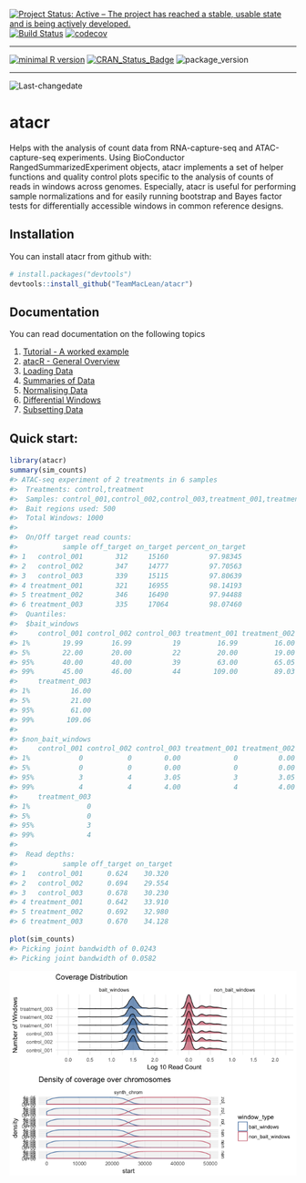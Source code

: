 [![Project Status: Active – The project has reached a stable, usable state and is being actively developed.](http://www.repostatus.org/badges/latest/active.svg)](http://www.repostatus.org/#active)
[![Build Status](https://travis-ci.org/TeamMacLean/atacr.svg?branch=master)](https://travis-ci.org/TeamMacLean/atacr)
[![codecov](https://codecov.io/gh/TeamMacLean/atacr/branch/master/graph/badge.svg)](https://codecov.io/gh/TeamMacLean/atacr)
 
-----------------------------------------
 
[![minimal R version](https://img.shields.io/badge/R%3E%3D-3.0.0-6666ff.svg)](https://cran.r-project.org/)
[![CRAN_Status_Badge](http://www.r-pkg.org/badges/version/atacr)](https://cran.r-project.org/package=atacr)
![package_version](https://img.shields.io/badge/Package%20version-0.4.14-orange.svg?style=flat-square)


---------------------------------------
 
![Last-changedate](https://img.shields.io/badge/last%20change-"2018--05--15"-yellowgreen.svg)
<!-- README.md is generated from README.Rmd. Please edit that file -->

atacr
=====

Helps with the analysis of count data from RNA-capture-seq and ATAC-capture-seq experiments. Using BioConductor RangedSummarizedExperiment objects, atacr implements a set of helper functions and quality control plots specific to the analysis of counts of reads in windows across genomes. Especially, atacr is useful for performing sample normalizations and for easily running bootstrap and Bayes factor tests for differentially accessible windows in common reference designs.

Installation
------------

You can install atacr from github with:

``` r
# install.packages("devtools")
devtools::install_github("TeamMacLean/atacr")
```

Documentation
--------------

You can read documentation on the following topics

  1. [Tutorial - A worked example](https://teammaclean.github.io/atacr)
  2. [atacR - General Overview](https://teammaclean.github.io/atacr/atacr.html)
  3. [Loading Data](https://teammaclean.github.io/atacr/loading.html)
  3. [Summaries of Data](https://teammaclean.github.io/atacr/summaries.html)
  4. [Normalising Data](https://teammaclean.github.io/atacr/normalisations.html)
  5. [Differential Windows](https://teammaclean.github.io/atacr/differential_windows.html)
  6. [Subsetting Data](https://teammaclean.github.io/atacr/atacr_which.html)

Quick start:
------------

``` r
library(atacr)
summary(sim_counts)
#> ATAC-seq experiment of 2 treatments in 6 samples
#>  Treatments: control,treatment 
#>  Samples: control_001,control_002,control_003,treatment_001,treatment_002,treatment_003 
#>  Bait regions used: 500 
#>  Total Windows: 1000 
#>  
#>  On/Off target read counts:
#>           sample off_target on_target percent_on_target
#> 1   control_001        312     15160          97.98345
#> 2   control_002        347     14777          97.70563
#> 3   control_003        339     15115          97.80639
#> 4 treatment_001        321     16955          98.14193
#> 5 treatment_002        346     16490          97.94488
#> 6 treatment_003        335     17064          98.07460 
#>  Quantiles: 
#>  $bait_windows
#>     control_001 control_002 control_003 treatment_001 treatment_002
#> 1%        19.99       16.99          19         16.99         16.00
#> 5%        22.00       20.00          22         20.00         19.00
#> 95%       40.00       40.00          39         63.00         65.05
#> 99%       45.00       46.00          44        109.00         89.03
#>     treatment_003
#> 1%          16.00
#> 5%          21.00
#> 95%         61.00
#> 99%        109.06
#> 
#> $non_bait_windows
#>     control_001 control_002 control_003 treatment_001 treatment_002
#> 1%            0           0        0.00             0          0.00
#> 5%            0           0        0.00             0          0.00
#> 95%           3           4        3.05             3          3.05
#> 99%           4           4        4.00             4          4.00
#>     treatment_003
#> 1%              0
#> 5%              0
#> 95%             3
#> 99%             4
#>  
#>  Read depths:
#>           sample off_target on_target
#> 1   control_001      0.624    30.320
#> 2   control_002      0.694    29.554
#> 3   control_003      0.678    30.230
#> 4 treatment_001      0.642    33.910
#> 5 treatment_002      0.692    32.980
#> 6 treatment_003      0.670    34.128
```

``` r
plot(sim_counts)
#> Picking joint bandwidth of 0.0243
#> Picking joint bandwidth of 0.0582
```

![](README-unnamed-chunk-2-1.png)
